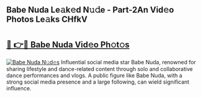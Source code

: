 ## Babe Nuda Le𝚊k𝚎d N𝚞𝚍e - Part-2An Vid𝚎o Photos Le𝚊ks CHfkV

# <h2><a href="http://fbc5jj.evod.top/?m=Babe+Nuda">🔗 👉🔴 Babe Nuda Vid𝚎o Ph𝚘t𝚘s</a></h2>

[![Babe Nuda N𝚞d𝚎s](https://i.imgur.com/8V9OHl7.gif)](http://fbc5jj.evod.top/?m=Babe+Nuda)
Influential social media star Babe Nuda, renowned for sharing lifestyle and dance-related content through solo and collaborative dance performances and vlogs. A public figure like Babe Nuda, with a strong social media presence and a large following, can wield significant influence. 
